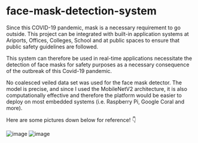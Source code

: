# face-mask-detection-system
Since this COVID-19 pandemic, mask is a necessary requirement to go outside. This project can be integrated with built-in application systems at Ariports, Offices, Colleges, School and at public spaces to ensure that public safety guidelines are followed.

This system can therefore be used in real-time applications necessitate the detection of face masks for safety purposes as a necessary consequence of the outbreak of this Covid-19 pandemic.

No coalesced veiled data set was used for the face mask detector. 
The model is precise, and since I used the MobileNetV2 architecture, it is also computationally effective and therefore the platform would be easier to deploy on most embedded systems (i.e. Raspberry Pi, Google Coral and more).

Here are some pictures down below for reference! 👇

![image](https://user-images.githubusercontent.com/56104173/127672877-e2516d69-69d9-4cc0-89b8-0bb83a2c383e.png)
![image](https://user-images.githubusercontent.com/56104173/127673063-a3eeacc1-a487-4516-b159-b93df9e7c2ef.png)
